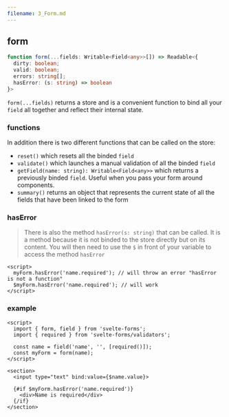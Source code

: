 ```yaml
---
filename: 3_Form.md
---
```


## form

```typescript
function form(...fields: Writable<Field<any>>[]) => Readable<{
  dirty: boolean;
  valid: boolean;
  errors: string[];
  hasError: (s: string) => boolean
}>
```

`form(...fields)` returns a store and is a convenient function to bind all your `field` all together and reflect their internal state.

### functions

In addition there is two different functions that can be called on the store:

- `reset()` which resets all the binded `field`
- `validate()` which launches a manual validation of all the binded `field`
- `getField(name: string): Writable<Field<any>>` which returns a previously binded `field`. Useful when you pass your form around components.
- `summary()` returns an object that represents the current state of all the fields that have been linked to the form

### hasError

> There is also the method `hasError(s: string)` that can be called.
> It is a method because it is not binded to the store directly but on its content.
> You will then need to use the `$` in front of your variable to access the method `hasError`

```svelte
<script>
  myForm.hasError('name.required'); // will throw an error "hasError is not a function"
  $myForm.hasError('name.required'); // will work
</script>
```

### example

```svelte
<script>
  import { form, field } from 'svelte-forms';
  import { required } from 'svelte-forms/validators';

  const name = field('name', '', [required()]);
  const myForm = form(name);
</script>

<section>
  <input type="text" bind:value={$name.value}>

  {#if $myForm.hasError('name.required')}
    <div>Name is required</div>
  {/if}
</section>
```
